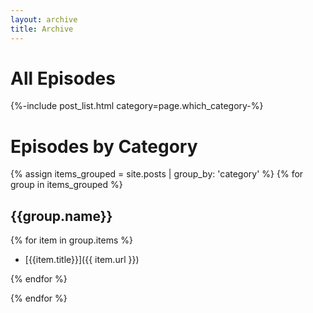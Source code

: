 ```yaml
---
layout: archive
title: Archive
---
```


<h1>All Episodes</h1>

{%-include post_list.html category=page.which_category-%}

<h1> Episodes by Category </h1>

{% assign items_grouped = site.posts | group_by: 'category' %}
{% for group in items_grouped %}

## {{group.name}}

{% for item in group.items %}

* [{{item.title}}]({{ item.url }})

{% endfor %}

{% endfor %}
